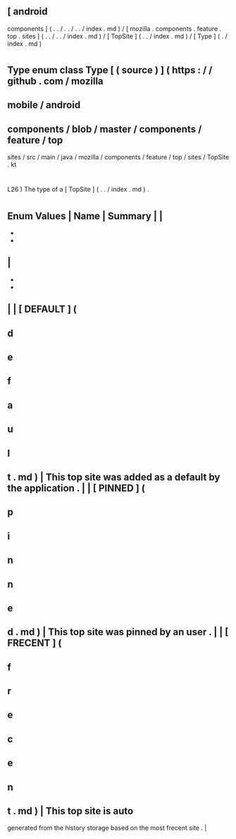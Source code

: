 [
android
-
components
]
(
.
.
/
.
.
/
.
.
/
index
.
md
)
/
[
mozilla
.
components
.
feature
.
top
.
sites
]
(
.
.
/
.
.
/
index
.
md
)
/
[
TopSite
]
(
.
.
/
index
.
md
)
/
[
Type
]
(
.
/
index
.
md
)
#
Type
enum
class
Type
[
(
source
)
]
(
https
:
/
/
github
.
com
/
mozilla
-
mobile
/
android
-
components
/
blob
/
master
/
components
/
feature
/
top
-
sites
/
src
/
main
/
java
/
mozilla
/
components
/
feature
/
top
/
sites
/
TopSite
.
kt
#
L26
)
The
type
of
a
[
TopSite
]
(
.
.
/
index
.
md
)
.
#
#
#
Enum
Values
|
Name
|
Summary
|
|
-
-
-
|
-
-
-
|
|
[
DEFAULT
]
(
-
d
-
e
-
f
-
a
-
u
-
l
-
t
.
md
)
|
This
top
site
was
added
as
a
default
by
the
application
.
|
|
[
PINNED
]
(
-
p
-
i
-
n
-
n
-
e
-
d
.
md
)
|
This
top
site
was
pinned
by
an
user
.
|
|
[
FRECENT
]
(
-
f
-
r
-
e
-
c
-
e
-
n
-
t
.
md
)
|
This
top
site
is
auto
-
generated
from
the
history
storage
based
on
the
most
frecent
site
.
|
